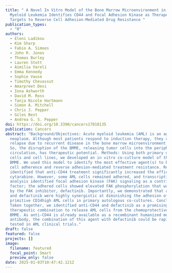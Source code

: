 ```yaml
---
title: " A Novel In Vitro Model of the Bone Marrow Microenvironment in Acute
  Myeloid Leukemia Identifies CD44 and Focal Adhesion Kinase as Therapeutic
  Targets to Reverse Cell Adhesion-Mediated Drug Resistance "
publication_types:
  - "0"
authors:
  - Eleni Ladikou
  - Kim Sharp
  - Fabio A. Simoes
  - John R. Jones
  - Thomas Burley
  - Lauren Stott
  - Aimilia Vareli
  - Emma Kennedy
  - Sophie Vause
  - Timothy Chevassut
  - Amarpreet Devi
  - Iona Ashworth
  - David M. Ross
  - Tanja Nicole Hartmann
  - Simon A. Mitchell
  - Chris J. Pepper
  - Giles Best
  - Andrea G. S. Pepper
doi: https://doi.org/10.3390/cancers17010135
publication: Cancers
abstract: "Background/Objectives: Acute myeloid leukemia (AML) is an aggressive
  neoplasm. Although most patients respond to induction therapy, they commonly
  relapse due to recurrent disease in the bone marrow microenvironment (BMME).
  So, the disruption of the BMME, releasing tumor cells into the peripheral
  circulation, has therapeutic potential. Methods: Using both primary donor AML
  cells and cell lines, we developed an in vitro co-culture model of the AML
  BMME. We used this model to identify the most effective agent(s) to block AML
  cell adherence and reverse adhesion-mediated treatment resistance. Results: We
  identified that anti-CD44 treatment significantly increased the efficacy of
  cytarabine. However, some AML cells remained adhered, and transcriptional
  analysis identified focal adhesion kinase (FAK) signaling as a contributing
  factor; the adhered cells showed elevated FAK phosphorylation that was reduced
  by the FAK inhibitor, defactinib. Importantly, we demonstrated that anti-CD44
  and defactinib were highly synergistic at diminishing the adhesion of the most
  primitive CD34high AML cells in primary autologous co-cultures. Conclusions:
  Taken together, we identified anti-CD44 and defactinib as a promising
  therapeutic combination to release AML cells from the chemoprotective AML
  BMME. As anti-CD44 is already available as a recombinant humanized monoclonal
  antibody, the combination of this agent with defactinib could be rapidly
  tested in AML clinical trials."
draft: false
featured: false
projects: []
image:
  filename: featured
  focal_point: Smart
  preview_only: false
date: 2025-01-03T10:47:42.121Z
---
```

